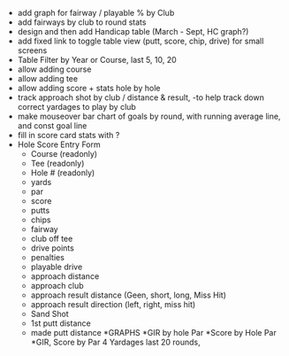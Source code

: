 * add graph for fairway / playable % by Club
* add fairways by club to round stats
* design and then add Handicap table (March - Sept, HC graph?)
* add fixed link to toggle table view (putt, score, chip, drive) for small screens
* Table Filter by Year or Course, last 5, 10, 20
* allow adding course
* allow adding tee
* allow adding score + stats hole by hole
* track approach shot by club / distance & result, -to help track down correct yardages to play by club
* make mouseover bar chart of goals by round, with running average line, and const goal line
* fill in score card stats with ?
* Hole Score Entry Form
    * Course (readonly)
    * Tee (readonly)
    * Hole # (readonly)
    * yards
    * par
    * score
    * putts
    * chips
    * fairway
    * club off tee
    * drive points
    * penalties
    * playable drive
    * approach distance
    * approach club
    * approach result distance (Geen, short, long, Miss Hit)
    * approach result direction (left, right, miss hit)
    * Sand Shot
    * 1st putt distance
    * made putt distance
*GRAPHS
    *GIR by hole Par
    *Score by Hole Par
    *GIR, Score by Par 4 Yardages last 20 rounds,